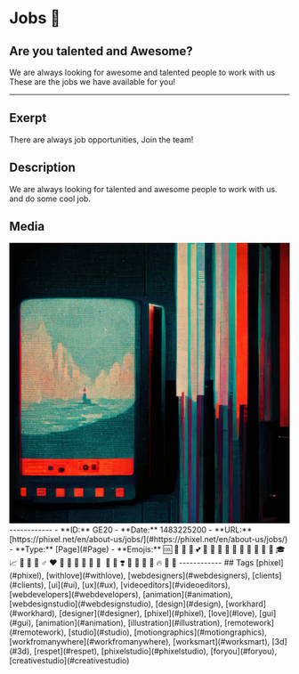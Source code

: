 # Jobs 💼
## Are you talented and Awesome?
We are always looking for awesome and talented people to work with us
These are the jobs we have available for you!

------------
## Exerpt
There are always job opportunities, Join the team!
## Description
We are always looking for talented and awesome people to work with us. and do some cool job.
## Media
<img src="media/jobs-1.jpg">
------------
- **ID:** GE20
- **Date:** 1483225200
- **URL:** [https://phixel.net/en/about-us/jobs/](#https://phixel.net/en/about-us/jobs/)
- **Type:** [Page](#Page)
- **Emojis:** 🆒 💼 💪 🏼 💕 🎒 💖 📠 💸 💞 💟 💙 👨 👩 🏽 🎓 📈 🧰 💛 👷 ‍♂ ️❤ 🎯 💓 🤗 🤲 🔨 📐 ️‍ 🚩 🌳 ❣️ 🤝 🏅 🔧 👏 🔥 🌠 💯
------------
## Tags
[phixel](#phixel), [withlove](#withlove), [webdesigners](#webdesigners), [clients](#clients), [ui](#ui), [ux](#ux), [videoeditors](#videoeditors), [webdevelopers](#webdevelopers), [animation](#animation), [webdesignstudio](#webdesignstudio), [design](#design), [workhard](#workhard), [designer](#designer), [phixel](#phixel), [love](#love), [gui](#gui), [animation](#animation), [illustration](#illustration), [remotework](#remotework), [studio](#studio), [motiongraphics](#motiongraphics), [workfromanywhere](#workfromanywhere), [worksmart](#worksmart), [3d](#3d), [respet](#respet), [phixelstudio](#phixelstudio), [foryou](#foryou), [creativestudio](#creativestudio)